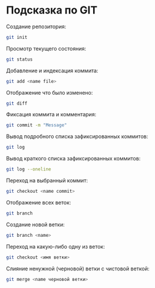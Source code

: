 # Подсказка по GIT

Создание репозитория:
```sh
git init
```

Просмотр текущего состояния:
```sh
git status
```

Добавление и индексация коммита:
```sh
git add <name file>
```

Отображение что было изменено:
```sh
git diff
``` 

Фиксация коммита и комментария:
```sh
git commit -m "Message"
```

Вывод подробного списка зафиксированных коммитов:
```sh
git log
```

Вывод краткого списка зафиксированных коммитов:
```sh
git log --oneline
```

Переход на выбранный коммит:
```sh
git checkout <name commit>
```
Отображение всех веток:
```sh
git branch
```
Создание новой ветки:
```sh
git branch <name>
```
Переход на какую-либо одну из веток:
```sh
git checkout <имя ветки>
```
Слияние ненужной (черновой) ветки с чистовой веткой:
```sh
git merge <name черновой ветки>
``` 
